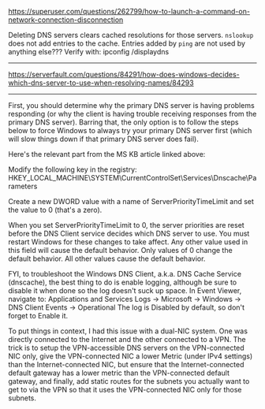https://superuser.com/questions/262799/how-to-launch-a-command-on-network-connection-disconnection

Deleting DNS servers clears cached resolutions for those servers.
`nslookup` does not add entries to the cache.
Entries added by `ping` are not used by anything else???
Verify with:
    ipconfig /displaydns

---

https://serverfault.com/questions/84291/how-does-windows-decides-which-dns-server-to-use-when-resolving-names/84293

---

First, you should determine why the primary DNS server is having problems responding (or why the client is having trouble receiving responses from the primary DNS server). Barring that, the only option is to follow the steps below to force Windows to always try your primary DNS server first (which will slow things down if that primary DNS server does fail).

Here's the relevant part from the MS KB article linked above:

Modify the following key in the registry: HKEY_LOCAL_MACHINE\SYSTEM\CurrentControlSet\Services\Dnscache\Parameters

Create a new DWORD value with a name of ServerPriorityTimeLimit and set the value to 0 (that's a zero).

When you set ServerPriorityTimeLimit to 0, the server priorities are reset before the DNS Client service decides which DNS server to use. You must restart Windows for these changes to take affect. Any other value used in this field will cause the default behavior. Only values of 0 change the default behavior. All other values cause the default behavior.

FYI, to troubleshoot the Windows DNS Client, a.k.a. DNS Cache Service (dnscache), the best thing to do is enable logging, although be sure to disable it when done so the log doesn't suck up space. In Event Viewer, navigate to: Applications and Services Logs -> Microsoft -> Windows -> DNS Client Events -> Operational The log is Disabled by default, so don't forget to Enable it.

To put things in context, I had this issue with a dual-NIC system. One was directly connected to the Internet and the other connected to a VPN. The trick is to setup the VPN-accessible DNS servers on the VPN-connected NIC only, give the VPN-connected NIC a lower Metric (under IPv4 settings) than the Internet-connected NIC, but ensure that the Internet-connected default gateway has a lower metric than the VPN-connected default gateway, and finally, add static routes for the subnets you actually want to get to via the VPN so that it uses the VPN-connected NIC only for those subnets.
